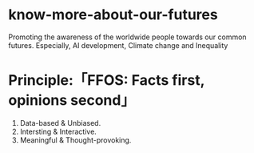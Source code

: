 # know-more-about-our-futures
Promoting the awareness of the worldwide people towards our common futures.
Especially, AI development, Climate change and Inequality

# Principle:「FFOS: Facts first, opinions second」
1. Data-based & Unbiased.
2. Intersting & Interactive.
3. Meaningful & Thought-provoking.
